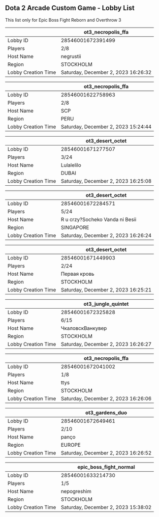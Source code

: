 ## Dota 2 Arcade Custom Game - Lobby List

This list only for Epic Boss Fight Reborn and Overthrow 3

|  | ot3_necropolis_ffa |
| ------ | ------ |
| Lobby ID | 28546001672391499 |
| Players | 2/8 |
| Host Name | negrustii |
| Region | STOCKHOLM |
| Lobby Creation Time | Saturday, December 2, 2023 16:26:32 |


|  | ot3_necropolis_ffa |
| ------ | ------ |
| Lobby ID | 28546001622758963 |
| Players | 2/8 |
| Host Name | SCP |
| Region | PERU |
| Lobby Creation Time | Saturday, December 2, 2023 15:24:44 |


|  | ot3_desert_octet |
| ------ | ------ |
| Lobby ID | 28546001671277507 |
| Players | 3/24 |
| Host Name | Lulalelilo |
| Region | DUBAI |
| Lobby Creation Time | Saturday, December 2, 2023 16:25:08 |


|  | ot3_desert_octet |
| ------ | ------ |
| Lobby ID | 28546001672284571 |
| Players | 5/24 |
| Host Name | R u crzy?Socheko Vanda ni Besii |
| Region | SINGAPORE |
| Lobby Creation Time | Saturday, December 2, 2023 16:26:24 |


|  | ot3_desert_octet |
| ------ | ------ |
| Lobby ID | 28546001671449903 |
| Players | 2/24 |
| Host Name | Первая кровь |
| Region | STOCKHOLM |
| Lobby Creation Time | Saturday, December 2, 2023 16:25:21 |


|  | ot3_jungle_quintet |
| ------ | ------ |
| Lobby ID | 28546001672325828 |
| Players | 6/15 |
| Host Name | ЧкаловскВанкувер |
| Region | STOCKHOLM |
| Lobby Creation Time | Saturday, December 2, 2023 16:26:27 |


|  | ot3_necropolis_ffa |
| ------ | ------ |
| Lobby ID | 28546001672041002 |
| Players | 1/8 |
| Host Name | ttys |
| Region | STOCKHOLM |
| Lobby Creation Time | Saturday, December 2, 2023 16:26:06 |


|  | ot3_gardens_duo |
| ------ | ------ |
| Lobby ID | 28546001672649461 |
| Players | 2/10 |
| Host Name | panço |
| Region | EUROPE |
| Lobby Creation Time | Saturday, December 2, 2023 16:26:52 |


|  | epic_boss_fight_normal |
| ------ | ------ |
| Lobby ID | 28546001633214730 |
| Players | 1/5 |
| Host Name | nepogreshim |
| Region | STOCKHOLM |
| Lobby Creation Time | Saturday, December 2, 2023 15:38:02 |


